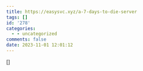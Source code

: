 ```yaml
---
title: https://easysvc.xyz/a-7-days-to-die-server
tags: []
id: '278'
categories:
  - - uncategorized
comments: false
date: 2023-11-01 12:01:12
---
```


\[\]